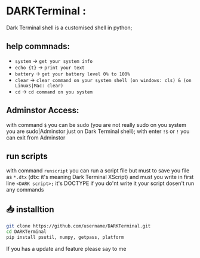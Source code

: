 # DARKTerminal :
Dark Terminal shell is a customised shell in python;

## help commnads:
- `system` -> `get your system info`
- `echo {t}` -> `print your text`
- `battery` -> `get your battery level 0% to 100%`
- `clear` -> `clear command on your system shell (on windows: cls) & (on Linuxs|Mac: clear)`
- `cd` -> `cd command on you system`

## Adminstor Access:
with command `$` you can be sudo (you are not really sudo on you system you are sudo|Adminstor just on Dark Terminal shell);
with enter `!$` or `!` you can exit from Adminstor

## run scripts
with command `runscript` you can run a script file but must to save you file as `*.dtx` (dtx: it's meaning Dark Terminal XScript) and must you write in first line `<DARK script>;`
it's DOCTYPE if you do'nt write it your script dosen't run any commands

## 📥 installtion  
```bash
git clone https://github.com/username/DARKTerminal.git
cd DARKTerminal
pip install psutil, numpy, getpass, platform
```

If you has a update and feature please say to me

